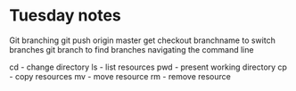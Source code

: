 # Tuesday notes
Git branching
git push origin master
get checkout branchname to switch branches
git branch to find branches
navigating the command line

cd - change directory
ls - list resources
pwd - present working directory
cp - copy resources
mv - move resource
rm - remove resource
